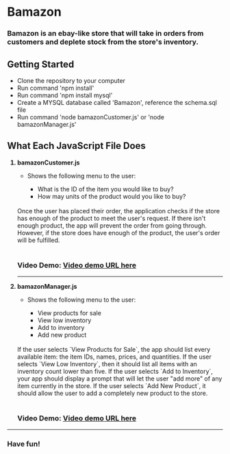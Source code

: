 <h1>Bamazon</h1>
<h3>Bamazon is an ebay-like store that will take in orders from customers and deplete stock from the store's inventory.</h3>

<h2>Getting Started</h2>
<ul>
<li>Clone the repository to your computer</li>
<li>Run command 'npm install'</li>
<li>Run command 'npm install mysql'</li>
<li>Create a MYSQL database called 'Bamazon', reference the schema.sql file</li>
<li>Run command 'node bamazonCustomer.js' or 'node bamazonManager.js'</li>
</ul>

<h2>What Each JavaScript File Does</h2>
<ol>
<strong><li>bamazonCustomer.js</li></strong>
<ul>
<li>Shows the following menu to the user:</li>
<ul>
<li>What is the ID of the item you would like to buy?</li>
<li>How may units of the product would you like to buy?</li>
</ul>
</ul>
<br />
   Once the user has placed their order, the application checks if the store has enough of the product to meet the user's request. If there isn't enough product, the app will prevent the order from going through. However, if the store does have enough of the product, the user's order will be fulfilled.
   <br />
   <br />
   <h3><strong>Video Demo:</strong> <a href="#">Video demo URL here</a></h3>
 <hr />
<strong><li>bamazonManager.js</li></strong>
<ul>
<li>Shows the following menu to the user:</li>
<ul>
<li>View products for sale</li>
<li>View low inventory</li>
<li>Add to inventory</li>
<li>Add new product</li>
</ul>
</ul>
<br />
If the user selects `View Products for Sale`, the app should list every available item: the item IDs, names, prices, and quantities. If the user selects `View Low Inventory`, then it should list all items with an inventory count lower than five. If the user selects `Add to Inventory`, your app should display a prompt that will let the user  "add more" of any item currently in the store. If the user selects `Add New Product`, it should allow the user to add a completely new product to the store.
<br />
<br />
<h3><strong>Video Demo:</strong> <a href="#">Video demo URL here</a></h3>
</ol>
<hr />
<h3>Have fun!</h3>